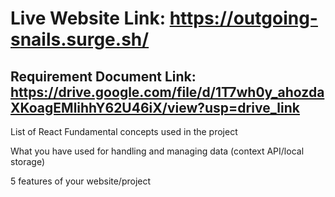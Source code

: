 # Live Website Link: https://outgoing-snails.surge.sh/
##  Requirement Document Link: https://drive.google.com/file/d/1T7wh0y_ahozdaXKoagEMlihhY62U46iX/view?usp=drive_link

List of React Fundamental concepts used in the project

What you have used for handling and managing data (context
API/local storage)

5 features of your website/project
